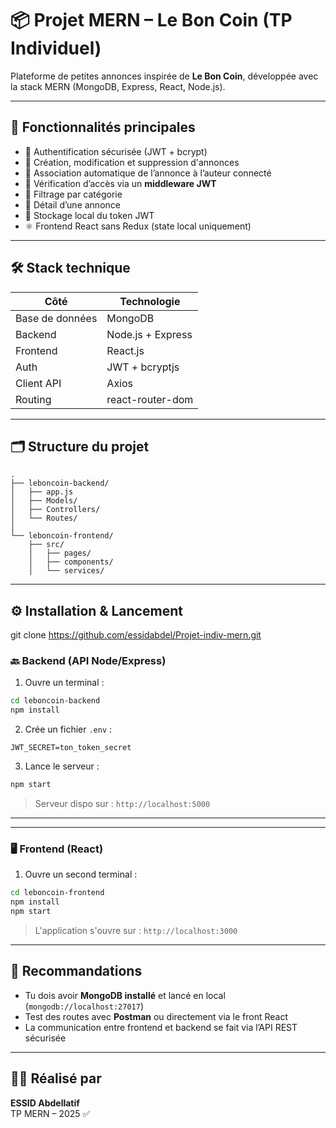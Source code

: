 # 📦 Projet MERN – Le Bon Coin (TP Individuel)

Plateforme de petites annonces inspirée de **Le Bon Coin**, développée avec la stack MERN (MongoDB, Express, React, Node.js).

---

## 🚀 Fonctionnalités principales

- 🔐 Authentification sécurisée (JWT + bcrypt)
- 📝 Création, modification et suppression d'annonces
- 👤 Association automatique de l’annonce à l’auteur connecté
- 🧱 Vérification d’accès via un **middleware JWT**
- 📂 Filtrage par catégorie 
- 🔎 Détail d’une annonce 
- 💾 Stockage local du token JWT
- ⚛️ Frontend React sans Redux (state local uniquement)

---

## 🛠️ Stack technique

| Côté            | Technologie       |
|-----------------|-------------------|
| Base de données | MongoDB           |
| Backend         | Node.js + Express |
| Frontend        | React.js          |
| Auth            | JWT + bcryptjs    |
| Client API      | Axios             |
| Routing         | react-router-dom  |

---

## 🗂️ Structure du projet

```
.
├── leboncoin-backend/
│   ├── app.js
│   ├── Models/
│   ├── Controllers/
│   └── Routes/
│
└── leboncoin-frontend/
    ├── src/
    │   ├── pages/
    │   ├── components/
    │   └── services/
```

---

## ⚙️ Installation & Lancement
git clone https://github.com/essidabdel/Projet-indiv-mern.git
### 🔙 Backend (API Node/Express)

1. Ouvre un terminal :
```bash
cd leboncoin-backend
npm install
```

2. Crée un fichier `.env` :
```env
JWT_SECRET=ton_token_secret
```

3. Lance le serveur :
```bash
npm start
```

> Serveur dispo sur : `http://localhost:5000`

---
-----------------------------------------------------------
### 🖥️ Frontend (React)

1. Ouvre un second terminal :
```bash
cd leboncoin-frontend
npm install
npm start
```

> L'application s'ouvre sur : `http://localhost:3000`

---

## 📌 Recommandations

- Tu dois avoir **MongoDB installé** et lancé en local (`mongodb://localhost:27017`)
- Test des routes avec **Postman** ou directement via le front React
- La communication entre frontend et backend se fait via l’API REST sécurisée

---

## 🧑‍💻 Réalisé par

**ESSID Abdellatif**   
TP MERN – 2025 ✅
